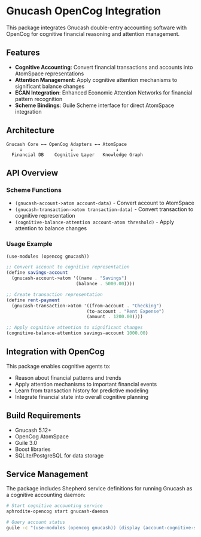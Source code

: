 # Gnucash OpenCog Integration

This package integrates Gnucash double-entry accounting software with OpenCog for cognitive financial reasoning and attention management.

## Features

- **Cognitive Accounting**: Convert financial transactions and accounts into AtomSpace representations
- **Attention Management**: Apply cognitive attention mechanisms to significant balance changes
- **ECAN Integration**: Enhanced Economic Attention Networks for financial pattern recognition
- **Scheme Bindings**: Guile Scheme interface for direct AtomSpace integration

## Architecture

```
Gnucash Core ←→ OpenCog Adapters ←→ AtomSpace
     ↓                  ↓                ↓
  Financial DB    Cognitive Layer   Knowledge Graph
```

## API Overview

### Scheme Functions

- `(gnucash-account->atom account-data)` - Convert account to AtomSpace
- `(gnucash-transaction->atom transaction-data)` - Convert transaction to cognitive representation  
- `(cognitive-balance-attention account-atom threshold)` - Apply attention to balance changes

### Usage Example

```scheme
(use-modules (opencog gnucash))

;; Convert account to cognitive representation
(define savings-account 
  (gnucash-account->atom '((name . "Savings") 
                          (balance . 5000.00))))

;; Create transaction representation
(define rent-payment
  (gnucash-transaction->atom '((from-account . "Checking")
                              (to-account . "Rent Expense") 
                              (amount . 1200.00))))

;; Apply cognitive attention to significant changes
(cognitive-balance-attention savings-account 1000.00)
```

## Integration with OpenCog

This package enables cognitive agents to:
- Reason about financial patterns and trends
- Apply attention mechanisms to important financial events
- Learn from transaction history for predictive modeling
- Integrate financial state into overall cognitive planning

## Build Requirements

- Gnucash 5.12+
- OpenCog AtomSpace
- Guile 3.0
- Boost libraries
- SQLite/PostgreSQL for data storage

## Service Management

The package includes Shepherd service definitions for running Gnucash as a cognitive accounting daemon:

```bash
# Start cognitive accounting service
aphrodite-opencog start gnucash-daemon

# Query account status
guile -c "(use-modules (opencog gnucash)) (display (account-cognitive-status \"Savings\"))"
```